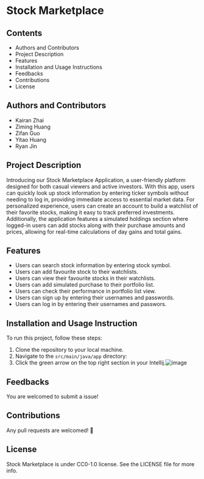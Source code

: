 # Stock Marketplace

## Contents
- Authors and Contributors
- Project Description
- Features
- Installation and Usage Instructions
- Feedbacks
- Contributions
- License

## Authors and Contributors
- Kairan Zhai
- Ziming Huang
- Zifan Guo
- Yitao Huang
- Ryan Jin

## Project Description
Introducing our Stock Marketplace Application, a user-friendly platform designed for both casual viewers and active investors. With this app, users can quickly look up stock information by entering ticker symbols without needing to log in, providing immediate access to essential market data. For personalized experience, users can create an account to build a watchlist of their favorite stocks, making it easy to track preferred investments. Additionally, the application features a simulated holdings section where logged-in users can add stocks along with their purchase amounts and prices, allowing for real-time calculations of day gains and total gains.

## Features
- Users can search stock information by entering stock symbol.
- Users can add favourite stock to their watchlists.
- Users can view their favourite stocks in their watchlists.
- Users can add simulated purchase to their portfolio list.
- Users can check their performance in portfolio list view.
- Users can sign up by entering their usernames and passwords.
- Users can log in by entering their usernames and passwors.

## Installation and Usage Instruction
To run this project, follow these steps:

1. Clone the repository to your local machine.
2. Navigate to the `src/main/java/app` directory:
3. Click the green arrow on the top right section in your Intellij.![image](https://github.com/user-attachments/assets/a31de5dc-624e-4e24-938c-1cc258b78c23)

## Feedbacks
You are welcomed to submit a issue!

## Contributions
Any pull requests are welcomed! 💖

## License
Stock Marketplace is under CC0-1.0 license. See the LICENSE file for more info.








